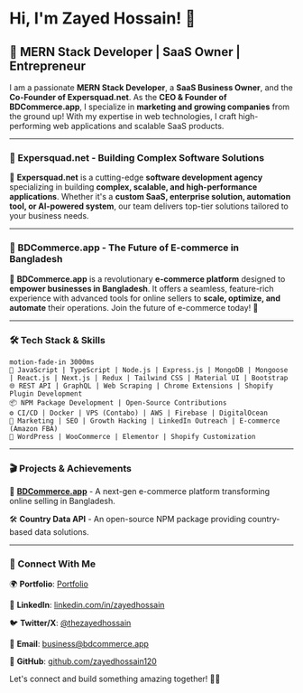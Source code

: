 # Hi, I'm Zayed Hossain! 👋

## 🚀 MERN Stack Developer | SaaS Owner | Entrepreneur

I am a passionate **MERN Stack Developer**, a **SaaS Business Owner**, and the **Co-Founder of Expersquad.net**. As the **CEO & Founder of BDCommerce.app**, I specialize in **marketing and growing companies** from the ground up! With my expertise in web technologies, I craft high-performing web applications and scalable SaaS products. 

---

### 🏢 Expersquad.net - Building Complex Software Solutions

🚀 **Expersquad.net** is a cutting-edge **software development agency** specializing in building **complex, scalable, and high-performance applications**. Whether it's a **custom SaaS, enterprise solution, automation tool, or AI-powered system**, our team delivers top-tier solutions tailored to your business needs.

---

### 🛒 BDCommerce.app - The Future of E-commerce in Bangladesh

🌟 **BDCommerce.app** is a revolutionary **e-commerce platform** designed to **empower businesses in Bangladesh**. It offers a seamless, feature-rich experience with advanced tools for online sellers to **scale, optimize, and automate** their operations. Join the future of e-commerce today! 🚀

---

### 🛠️ Tech Stack & Skills

```brip
motion-fade-in 3000ms
🎯 JavaScript | TypeScript | Node.js | Express.js | MongoDB | Mongoose | React.js | Next.js | Redux | Tailwind CSS | Material UI | Bootstrap 
🌐 REST API | GraphQL | Web Scraping | Chrome Extensions | Shopify Plugin Development
📦 NPM Package Development | Open-Source Contributions
⚙️ CI/CD | Docker | VPS (Contabo) | AWS | Firebase | DigitalOcean
📢 Marketing | SEO | Growth Hacking | LinkedIn Outreach | E-commerce (Amazon FBA)
🎨 WordPress | WooCommerce | Elementor | Shopify Customization 
```

---

### 🎬 Projects & Achievements

🚀 **[BDCommerce.app](https://bdcommerce.app)** - A next-gen e-commerce platform transforming online selling in Bangladesh.

🛠 **Country Data API** - An open-source NPM package providing country-based data solutions.


---

### 📢 Connect With Me

🌍 **Portfolio**: [Portfolio](https://expertsquad.net/)

🔗 **LinkedIn**: [linkedin.com/in/zayedhossain](https://www.linkedin.com/in/zayedhossain)

🐦 **Twitter/X**: [@thezayedhossain](https://twitter.com/thezayedhossain)

📧 **Email**: business@bdcommerce.app

📌 **GitHub**: [github.com/zayedhossain120](https://github.com/zayedhossain120)

Let's connect and build something amazing together! 🚀🔥

